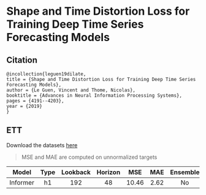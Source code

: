 # Shape and Time Distortion Loss for Training Deep Time Series Forecasting Models

## Citation

```
@incollection{leguen19dilate,
title = {Shape and Time Distortion Loss for Training Deep Time Series Forecasting Models},
author = {Le Guen, Vincent and Thome, Nicolas},
booktitle = {Advances in Neural Information Processing Systems},
pages = {4191--4203},
year = {2019}
}
```

## ETT

Download the datasets [here](https://github.com/zhouhaoyi/ETDataset/tree/main/ETT-small)

> MSE and MAE are computed on unnormalized targets

| Model | Type | Lookback | Horizon | MSE | MAE | Ensemble | Script |
|:---:|:---:|:---:|:---:|:---:|:---:|:---:|:---:|
| Informer | h1 | 192 | 48 | 10.46 | 2.62 | No | [train](https://github.com/TakuyaShintate/tsts/tree/main/benchmark/dilate/train_informer_ett_h1.py)/[test](https://github.com/TakuyaShintate/tsts/tree/main/benchmark/dilate/test_informer_ett_h1.py) |

